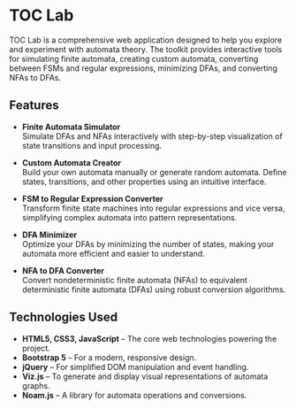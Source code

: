 # TOC Lab

TOC Lab is a comprehensive web application designed to help you explore and experiment with automata theory. The toolkit provides interactive tools for simulating finite automata, creating custom automata, converting between FSMs and regular expressions, minimizing DFAs, and converting NFAs to DFAs.

## Features

- **Finite Automata Simulator**  
  Simulate DFAs and NFAs interactively with step-by-step visualization of state transitions and input processing.

- **Custom Automata Creator**  
  Build your own automata manually or generate random automata. Define states, transitions, and other properties using an intuitive interface.

- **FSM to Regular Expression Converter**  
  Transform finite state machines into regular expressions and vice versa, simplifying complex automata into pattern representations.

- **DFA Minimizer**  
  Optimize your DFAs by minimizing the number of states, making your automata more efficient and easier to understand.

- **NFA to DFA Converter**  
  Convert nondeterministic finite automata (NFAs) to equivalent deterministic finite automata (DFAs) using robust conversion algorithms.

## Technologies Used

- **HTML5, CSS3, JavaScript** – The core web technologies powering the project.
- **Bootstrap 5** – For a modern, responsive design.
- **jQuery** – For simplified DOM manipulation and event handling.
- **Viz.js** – To generate and display visual representations of automata graphs.
- **Noam.js** – A library for automata operations and conversions.
